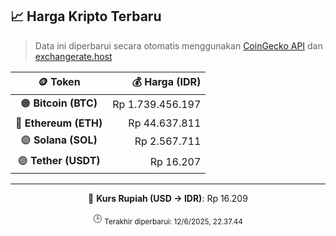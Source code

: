 

<!-- HARGA_KRIPTO -->
## 📈 Harga Kripto Terbaru

> Data ini diperbarui secara otomatis menggunakan [CoinGecko API](https://www.coingecko.com/) dan [exchangerate.host](https://exchangerate.host/)

<div align="center">

| 🪙 Token | 💰 Harga (IDR) |
|:------:|---------------:|
| 🟠 **Bitcoin (BTC)**   | Rp 1.739.456.197 |
| 🔵 **Ethereum (ETH)**  | Rp 44.637.811 |
| 🟣 **Solana (SOL)**    | Rp 2.567.711 |
| 🟢 **Tether (USDT)**   | Rp 16.207 |

---

💱 **Kurs Rupiah (USD → IDR)**: Rp 16.209

🕒 <sub>Terakhir diperbarui: 12/6/2025, 22.37.44</sub>

</div>
<!-- /HARGA_KRIPTO -->